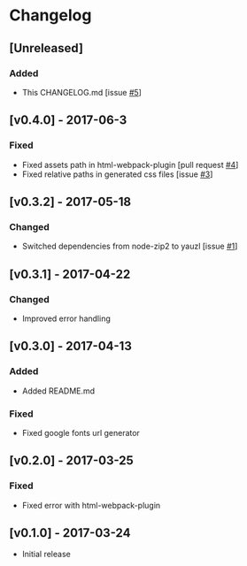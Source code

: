 # Changelog

## [Unreleased]

### Added

* This CHANGELOG.md [issue [\#5](https://github.com/gabiseabra/google-fonts-webpack-plugin/issues/5)]

## [v0.4.0] - 2017-06-3

### Fixed

* Fixed assets path in html-webpack-plugin [pull request [\#4](https://github.com/gabiseabra/google-fonts-webpack-plugin/pull/4)]
* Fixed relative paths in generated css files [issue [\#3](https://github.com/gabiseabra/google-fonts-webpack-plugin/issues/3)]

## [v0.3.2] - 2017-05-18

### Changed

* Switched dependencies from node-zip2 to yauzl [issue [\#1](https://github.com/gabiseabra/google-fonts-webpack-plugin/issues/1)]

## [v0.3.1] - 2017-04-22

### Changed

* Improved error handling

## [v0.3.0] - 2017-04-13

### Added

* Added README.md

### Fixed

* Fixed google fonts url generator

## [v0.2.0] - 2017-03-25

### Fixed

* Fixed error with html-webpack-plugin

## [v0.1.0] - 2017-03-24

* Initial release

